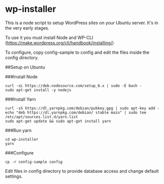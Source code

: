 # wp-installer
This is a node script to setup WordPress sites on your Ubuntu server. It's in the very early stages.

To use it you must install Node and WP-CLI (https://make.wordpress.org/cli/handbook/installing/)

To configure, copy config-sample to config and edit the files inside the config directory.

##Setup on Ubuntu

###Install Node
```
curl -sL https://deb.nodesource.com/setup_6.x | sudo -E bash -
sudo apt-get install -y nodejs
```

###Install Yarn
```
curl -sS https://dl.yarnpkg.com/debian/pubkey.gpg | sudo apt-key add -
echo "deb https://dl.yarnpkg.com/debian/ stable main" | sudo tee /etc/apt/sources.list.d/yarn.list
sudo apt-get update && sudo apt-get install yarn
```

###Run yarn
```
cd wp-installer
yarn
```

###Configure
```
cp -r config-sample config
```

Edit files in config directory to provide database access and change default settings.
